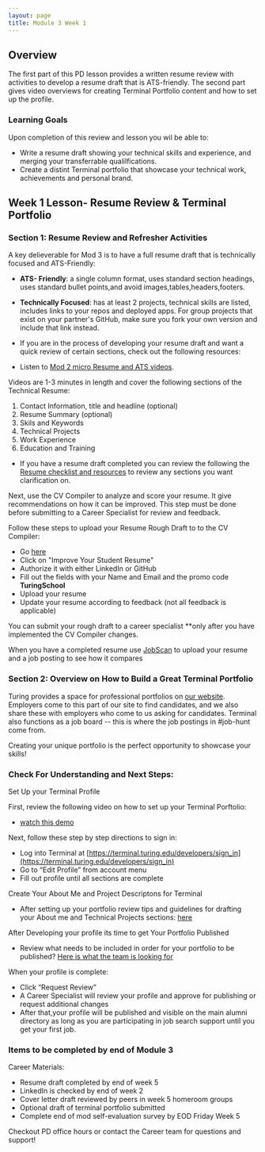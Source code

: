 ```yaml
---
layout: page
title: Module 3 Week 1
---
```


## Overview
The first part of this PD lesson provides a written resume review with activities to develop a resume draft that is ATS-friendly. The second part gives video overviews for creating Terminal Portfolio content and how to set up the profile.

### Learning Goals 

Upon completion of this review and lesson you wil be able to:

* Write a resume draft showing your technical skills and experience, and merging your transferrable qualilfications.
* Create a distint Terminal portfolio that showcase your technical work, achievements and personal brand.

## Week 1 Lesson- Resume Review & Terminal Portfolio

### Section 1: Resume Review and Refresher Activities

A key delieverable for Mod 3 is to have a full resume draft that is technically focused and ATS-Friendly:

* **ATS- Friendly**: a single column format, uses standard section headings, uses standard bullet points,and
avoid images,tables,headers,footers.
* **Technically Focused**: has at least 2 projects, technical skills are listed, includes links to your repos and deployed apps. For group projects that exist on your partner's GitHub, make sure you fork your own version and include that link instead.

* If you are in the process of developing your resume draft and want a quick review of certain sections, check out the following resources: 
* Listen to [Mod 2 micro Resume and ATS videos](https://careerdev.turing.edu/module_two/mod2_week1). 

Videos are 1-3 minutes in length and cover the following sections of the Technical Resume:

1. Contact Information, title and headline (optional)
2. Resume Summary (optional)
3. Skils and Keywords
4. Technical Projects
5. Work Experience
6. Education and Training
 
* If you have a resume draft completed you can review the following the [Resume checklist and resources](https://careerdev.turing.edu/resources/resume_resources) to review any sections you want clarification on.

Next, use the CV Compiler to analyze and score your resume. It give recommendations on how it can be improved. This step must be done before submitting to a Career Specialist for review and feedback. 

Follow these steps to upload your Resume Rough Draft to to the CV Compiler: 
* Go [here](https://cvcompiler.com/students/turingschool)
* Click on "Improve Your Student Resume"
* Authorize it with either LinkedIn or GitHub
* Fill out the fields with your Name and Email and the promo code **TuringSchool** 
* Upload your resume
* Update your resume according to feedback (not all feedback is applicable)

You can submit your rough draft to a career specialist **only after you have implemented the CV Compiler changes.

When you have a completed resume use [JobScan](https://www.jobscan.co/) to upload your resume and a job posting to see how it compares


###  Section 2: Overview on How to Build a Great Terminal Portfolio

Turing provides a space for professional portfolios on [our website](https://terminal.turing.edu). Employers come to this part of our site to find candidates, and we also share these with employers who come to us asking for candidates. Terminal also functions as a job board -- this is where the job postings in #job-hunt come from. 

Creating your unique portfolio is the perfect opportunity to showcase your skills!

### Check For Understanding and Next Steps:

Set Up your Terminal Profile

First, review the following video on how to set up your Terminal Porftolio: 

* [watch this demo](https://drive.google.com/file/d/1NqHrdkr0B5wEvEaH9Z8dJK56TcSJoV_t/view)

Next, follow these step by step directions to sign in: 

* Log into Terminal at [https://terminal.turing.edu/developers/sign_in](https://terminal.turing.edu/developers/sign_in)
* Go to “Edit Profile” from account menu
* Fill out profile until all sections are complete


Create Your About Me and Project Descriptons for Terminal

* After setting up your portfolio review tips and guidelines for drafting your About me and Technical Projects sections: [here](https://careerdev.turing.edu/resources/terminal_directions) 


After Developing your profile its time to get Your Portfolio Published

* Review what needs to be included in order for your portfolio to be published? 
[Here is what the team is looking for](https://careerdev.turing.edu/resources/terminal_directions)

When your profile is complete:

* Click “Request Review”
* A Career Specialist will review your profile and approve for publishing or request additional changes
* After that,your profile will be published and visible on the main alumni directory as long as you are participating in job search support until you get your first job.

### Items to be completed by end of Module 3

Career Materials:

* Resume draft completed by end of week 5
* LinkedIn is checked by end of week 2
* Cover letter draft reviewed by peers in week 5 homeroom groups
* Optional draft of terminal portfolio submitted
* Complete end of mod self-evaluation survey by EOD Friday Week 5

Checkout PD office hours or contact the Career team for questions and support!
